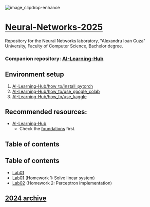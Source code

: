 ![image_clipdrop-enhance](https://github.com/Tensor-Reloaded/Advanced-Topics-in-Neural-Networks-Template-2023/assets/8055539/5965f7aa-34ad-4899-b2af-be3cc084cb96)

# [Neural-Networks-2025](https://sites.google.com/view/rbenchea/neural-networks)

Repository for the Neural Networks laboratory, "Alexandru Ioan Cuza" University, Faculty of Computer Science, Bachelor degree.


### Companion repository: [AI-Learning-Hub](https://github.com/Tensor-Reloaded/AI-Learning-Hub)


## Environment setup

1. [AI-Learning-Hub/how_to/install_pytorch](https://github.com/Tensor-Reloaded/AI-Learning-Hub/blob/main/how_to/install_pytorch.md)
2. [AI-Learning-Hub/how_to/use_google_colab](https://github.com/Tensor-Reloaded/AI-Learning-Hub/blob/main/how_to/use_google_colab.md)
3. [AI-Learning-Hub/how_to/use_kaggle](https://github.com/Tensor-Reloaded/AI-Learning-Hub/blob/main/how_to/use_kaggle.md)


## Recommended resources:

* [AI-Learning-Hub](https://github.com/Tensor-Reloaded/AI-Learning-Hub/)
  * Check the [foundations](https://github.com/Tensor-Reloaded/AI-Learning-Hub/tree/main/foundations) first.


## Table of contents

## Table of contents

* [Lab01](./Lab01)
* [Lab01](./Lab02) (Homework 1: Solve linear system)
* [Lab02](./Lab03) (Homework 2: Perceptron implementation)


## [2024 archive](https://github.com/Tensor-Reloaded/Neural-Networks-Template-2024)

